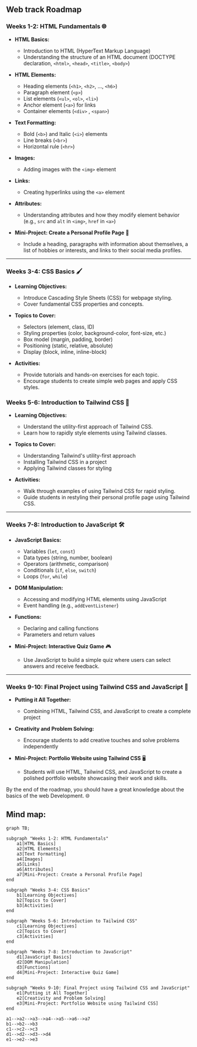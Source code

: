 ## Web track Roadmap


### **Weeks 1-2: HTML Fundamentals** 🌐

- **HTML Basics:**

  - Introduction to HTML (HyperText Markup Language)
  - Understanding the structure of an HTML document (DOCTYPE declaration, `<html>`, `<head>`, `<title>`, `<body>`)

- **HTML Elements:**

  - Heading elements (`<h1>`, `<h2>`, ..., `<h6>`) 
  - Paragraph element (`<p>`)
  - List elements (`<ul>`, `<ol>`, `<li>`)
  - Anchor element (`<a>`) for links
  - Container elements (`<div>` , `<span>`)

- **Text Formatting:**

  - Bold (`<b>`) and Italic (`<i>`) elements
  - Line breaks (`<br>`)
  - Horizontal rule (`<hr>`)

- **Images:**

  - Adding images with the `<img>` element

- **Links:**

  - Creating hyperlinks using the `<a>` element

- **Attributes:**

  - Understanding attributes and how they modify element behavior (e.g., `src` and `alt` in `<img>`, `href` in `<a>`)

- **Mini-Project: Create a Personal Profile Page** 📝

  - Include a heading, paragraphs with information about themselves, a list of hobbies or interests, and links to their social media profiles.

---

### **Weeks 3-4: CSS Basics** 🖌️

- **Learning Objectives:**
  - Introduce Cascading Style Sheets (CSS) for webpage styling.
  - Cover fundamental CSS properties and concepts.

- **Topics to Cover:**
  - Selectors (element, class, ID)
  - Styling properties (color, background-color, font-size, etc.)
  - Box model (margin, padding, border)
  - Positioning (static, relative, absolute)
  - Display (block, inline, inline-block)

- **Activities:**
  - Provide tutorials and hands-on exercises for each topic.
  - Encourage students to create simple web pages and apply CSS styles.

### **Weeks 5-6: Introduction to Tailwind CSS** 🚀

- **Learning Objectives:**
  - Understand the utility-first approach of Tailwind CSS.
  - Learn how to rapidly style elements using Tailwind classes.

- **Topics to Cover:**
  - Understanding Tailwind's utility-first approach
  - Installing Tailwind CSS in a project
  - Applying Tailwind classes for styling

- **Activities:**
  - Walk through examples of using Tailwind CSS for rapid styling.
  - Guide students in restyling their personal profile page using Tailwind CSS.

---

### **Weeks 7-8: Introduction to JavaScript** 🛠️

- **JavaScript Basics:**
  - Variables (`let`, `const`)
  - Data types (string, number, boolean)
  - Operators (arithmetic, comparison)
  - Conditionals (`if`, `else`, `switch`)
  - Loops (`for`, `while`)

- **DOM Manipulation:**
  - Accessing and modifying HTML elements using JavaScript
  - Event handling (e.g., `addEventListener`)

- **Functions:**
  - Declaring and calling functions
  - Parameters and return values

- **Mini-Project: Interactive Quiz Game** 🎮

  - Use JavaScript to build a simple quiz where users can select answers and receive feedback.

---

### **Weeks 9-10: Final Project using Tailwind CSS and JavaScript** 🌟

- **Putting it All Together:**
  - Combining HTML, Tailwind CSS, and JavaScript to create a complete project

- **Creativity and Problem Solving:**
  - Encourage students to add creative touches and solve problems independently

- **Mini-Project: Portfolio Website using Tailwind CSS** 🖥️

  - Students will use HTML, Tailwind CSS, and JavaScript to create a polished portfolio website showcasing their work and skills.

By the end of the roadmap, you should have a great knowledge about the basics of the web Development. 🌐

## Mind map:

```mermaid
graph TB;

subgraph "Weeks 1-2: HTML Fundamentals"
    a1[HTML Basics]
    a2[HTML Elements]
    a3[Text Formatting]
    a4[Images]
    a5[Links]
    a6[Attributes]
    a7[Mini-Project: Create a Personal Profile Page]
end

subgraph "Weeks 3-4: CSS Basics"
    b1[Learning Objectives]
    b2[Topics to Cover]
    b3[Activities]
end

subgraph "Weeks 5-6: Introduction to Tailwind CSS"
    c1[Learning Objectives]
    c2[Topics to Cover]
    c3[Activities]
end

subgraph "Weeks 7-8: Introduction to JavaScript"
    d1[JavaScript Basics]
    d2[DOM Manipulation]
    d3[Functions]
    d4[Mini-Project: Interactive Quiz Game]
end

subgraph "Weeks 9-10: Final Project using Tailwind CSS and JavaScript"
    e1[Putting it All Together]
    e2[Creativity and Problem Solving]
    e3[Mini-Project: Portfolio Website using Tailwind CSS]
end

a1-->a2-->a3-->a4-->a5-->a6-->a7
b1-->b2-->b3
c1-->c2-->c3
d1-->d2-->d3-->d4
e1-->e2-->e3
